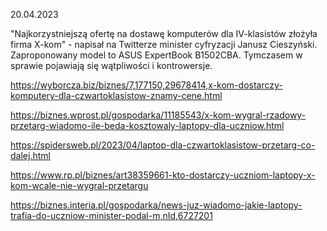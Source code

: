 20.04.2023

"Najkorzystniejszą ofertę na dostawę komputerów dla IV-klasistów złożyła firma X-kom" - napisał na Twitterze minister cyfryzacji Janusz Cieszyński. Zaproponowany model to ASUS ExpertBook B1502CBA. Tymczasem w sprawie pojawiają się wątpliwości i kontrowersje.

https://wyborcza.biz/biznes/7,177150,29678414,x-kom-dostarczy-komputery-dla-czwartoklasistow-znamy-cene.html

https://biznes.wprost.pl/gospodarka/11185543/x-kom-wygral-rzadowy-przetarg-wiadomo-ile-beda-kosztowaly-laptopy-dla-uczniow.html

https://spidersweb.pl/2023/04/laptop-dla-czwartoklasistow-przetarg-co-dalej.html

https://www.rp.pl/biznes/art38359661-kto-dostarczy-uczniom-laptopy-x-kom-wcale-nie-wygral-przetargu

https://biznes.interia.pl/gospodarka/news-juz-wiadomo-jakie-laptopy-trafia-do-uczniow-minister-podal-m,nId,6727201